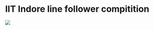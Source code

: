 # IIT Indore line follower compitition


[![](http://img.youtube.com/vi/MubkihYZToU&t=53s/0.jpg)](https://www.youtube.com/watch?v=MubkihYZToU&t=53s)